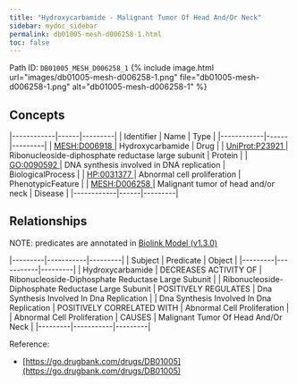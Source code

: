 ```yaml
---
title: "Hydroxycarbamide - Malignant Tumor Of Head And/Or Neck"
sidebar: mydoc_sidebar
permalink: db01005-mesh-d006258-1.html
toc: false 
---
```



Path ID: `DB01005_MESH_D006258_1`
{% include image.html url="images/db01005-mesh-d006258-1.png" file="db01005-mesh-d006258-1.png" alt="db01005-mesh-d006258-1" %}

## Concepts

|------------|------|---------|
| Identifier | Name | Type    |
|------------|------|---------|
| <a href="https://identifiers.org/MESH:D006918">MESH:D006918 </a> | Hydroxycarbamide | Drug |
| <a href="https://identifiers.org/UniProt:P23921">UniProt:P23921 </a> | Ribonucleoside-diphosphate reductase large subunit | Protein |
| <a href="https://identifiers.org/GO:0090592">GO:0090592 </a> | DNA synthesis involved in DNA replication | BiologicalProcess |
| <a href="https://identifiers.org/HP:0031377">HP:0031377 </a> | Abnormal cell proliferation | PhenotypicFeature |
| <a href="https://identifiers.org/MESH:D006258">MESH:D006258 </a> | Malignant tumor of head and/or neck | Disease |
|------------|------|---------|

## Relationships


NOTE: predicates are annotated in <a href="https://github.com/biolink/biolink-model/releases/tag/v1.3.0">Biolink Model (v1.3.0)</a>

|---------|-----------|---------|
| Subject | Predicate | Object  |
|---------|-----------|---------|
| Hydroxycarbamide | DECREASES ACTIVITY OF | Ribonucleoside-Diphosphate Reductase Large Subunit |
| Ribonucleoside-Diphosphate Reductase Large Subunit | POSITIVELY REGULATES | Dna Synthesis Involved In Dna Replication |
| Dna Synthesis Involved In Dna Replication | POSITIVELY CORRELATED WITH | Abnormal Cell Proliferation |
| Abnormal Cell Proliferation | CAUSES | Malignant Tumor Of Head And/Or Neck |
|---------|-----------|---------|

Reference: 
  - [https://go.drugbank.com/drugs/DB01005](https://go.drugbank.com/drugs/DB01005)
